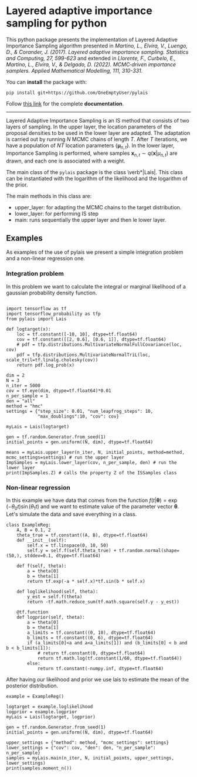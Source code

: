 # Layered adaptive importance sampling for python

This python package presents the implementation of Layered Adaptive Importance Sampling algorithm presented in *Martino, L., Elvira, V., Luengo, D., & Corander, J. (2017). Layered adaptive importance sampling. Statistics and Computing, 27, 599-623*
and extended in *Llorente, F., Curbelo, E., Martino, L., Elvira, V., & Delgado, D. (2022). MCMC‐driven importance samplers. Applied Mathematical Modelling, 111, 310-331*.

You can **install** the package with: 

`pip install git+https://github.com/OneEmptyUser/pylais`

Follow [this link](https://strong-crumble-ed7daa.netlify.app/) for the complete **documentation**.

-----

Layered Adaptive Importance Sampling is an IS method that consists of two layers of sampling. In the upper layer, the location parameters of the proposal densities to be used in the lower layer are adapted. The adaptation is carried out by running $N$ MCMC chains of length $T$. After $T$ iterations, we have a population of $NT$ location parameters $`\{\mathbf{\mu}_{n,t}\}`$. In the lower layer, Importance Sampling is performed, where samples $\textbf{x}_{n,t}\sim q(\textbf{x} | {\mu}_{n,t})$ are drawn, and each one is associated with a weight.


The main class of the `pylais` package is the class \verb*|Lais|. This class can be instantiated with the logarithm of the likelihood and the logarithm of the prior.

The main methods in this class are:
- upper_layer: for adapting the MCMC chains to the target distribution.
- lower_layer: for performing IS step
- main: runs sequentially the upper layer and then le lower layer.

## Examples
As examples of the use of pylais we present a simple integration problem and a non-linear regression one.

### Integration problem
In this problem we want to calculate the integral or marginal likelihood of a gaussian probability density function.
```{python}

import tensorflow as tf
import tensorflow_probability as tfp
from pylais import Lais

def logtarget(x):
    loc = tf.constant([-10, 10], dtype=tf.float64)
    cov = tf.constant([[2, 0.6], [0.6, 1]], dtype=tf.float64)
    # pdf = tfp.distributions.MultivariateNormalFullCovariance(loc, cov)
    pdf = tfp.distributions.MultivariateNormalTriL(loc, scale_tril=tf.linalg.cholesky(cov))
    return pdf.log_prob(x)

dim = 2
N = 3
n_iter = 5000
cov = tf.eye(dim, dtype=tf.float64)*0.01
n_per_sample = 1
den = "all"
method = "hmc"
settings = {"step_size": 0.01, "num_leapfrog_steps": 10,
            "max_doublings":10, "cov": cov}

myLais = Lais(logtarget)

gen = tf.random.Generator.from_seed(1)
initial_points = gen.uniform((N, dim), dtype=tf.float64)

means = myLais.upper_layer(n_iter, N, initial_points, method=method, mcmc_settings=settings) # run the upper layer
ImpSamples = myLais.lower_layer(cov, n_per_sample, den) # run the lower layer
print(ImpSamples.Z) # calls the property Z of the ISSamples class
```

### Non-linear regression
In this example we have data that comes from the function
$f(t|\mathbf{\theta}) = \exp{(-\theta_0t)}\sin{(\theta_1t)}$ and we want to estimate value of the parameter vector $\mathbf{\theta}$. Let's simulate the data and save everything in a class.
```
class ExampleReg:
    A, B = 0.1, 2
    theta_true = tf.constant((A, B), dtype=tf.float64)
    def __init__(self):
        self.x = tf.linspace(0, 10, 50)
        self.y = self.f(self.theta_true) + tf.random.normal(shape=(50,), stddev=0.1, dtype=tf.float64)

    def f(self, theta):
        a = theta[0]
        b = theta[1]
        return tf.exp(-a * self.x)*tf.sin(b * self.x)
    
    def loglikelihood(self, theta):
        y_est = self.f(theta)
        return -tf.math.reduce_sum(tf.math.square(self.y - y_est))

    @tf.function
    def logprior(self, theta):
        a = theta[0]
        b = theta[1]
        a_limits = tf.constant((0, 10), dtype=tf.float64)
        b_limits = tf.constant((0, 6), dtype=tf.float64)
        if (a_limits[0]<a and a<a_limits[1]) and (b_limits[0] < b and b < b_limits[1]):
            # return tf.constant(0, dtype=tf.float64)
            return tf.math.log(tf.constant(1/60, dtype=tf.float64))
        else:
            return tf.constant(-numpy.inf, dtype=tf.float64)
```
After having our likelihood and prior we use lais to estimate the mean of the posterior distribution.
```
example = ExampleReg()

logtarget = example.loglikelihood
logprior = example.logprior
myLais = Lais(logtarget, logprior)

gen = tf.random.Generator.from_seed(1)
initial_points = gen.uniform((N, dim), dtype=tf.float64)

upper_settings = {"method": method, "mcmc_settings": settings}
lower_settings = {"cov": cov, "den": den, "n_per_sample": n_per_sample}
samples = myLais.main(n_iter, N, initial_points, upper_settings, lower_settings)
print(samples.moment_n())
```
